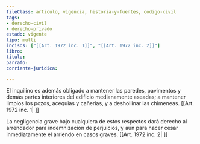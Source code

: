 ```yaml
---
fileClass: articulo, vigencia, historia-y-fuentes, codigo-civil
tags:
- derecho-civil
- derecho-privado
estado: vigente
tipo: multi
incisos: ["[[Art. 1972 inc. 1]]", "[[Art. 1972 inc. 2]]"]
libro:
titulo:
parrafo:
corriente-juridica:

---
```

El inquilino es además obligado a mantener las paredes, pavimentos y demás partes interiores del edificio medianamente aseadas; a mantener limpios los pozos, acequias y cañerías, y a deshollinar las chimeneas. [[Art. 1972 inc. 1| ]]

La negligencia grave bajo cualquiera de estos respectos dará derecho al arrendador para indemnización de perjuicios, y aun para hacer cesar inmediatamente el arriendo en casos graves. [[Art. 1972 inc. 2| ]]